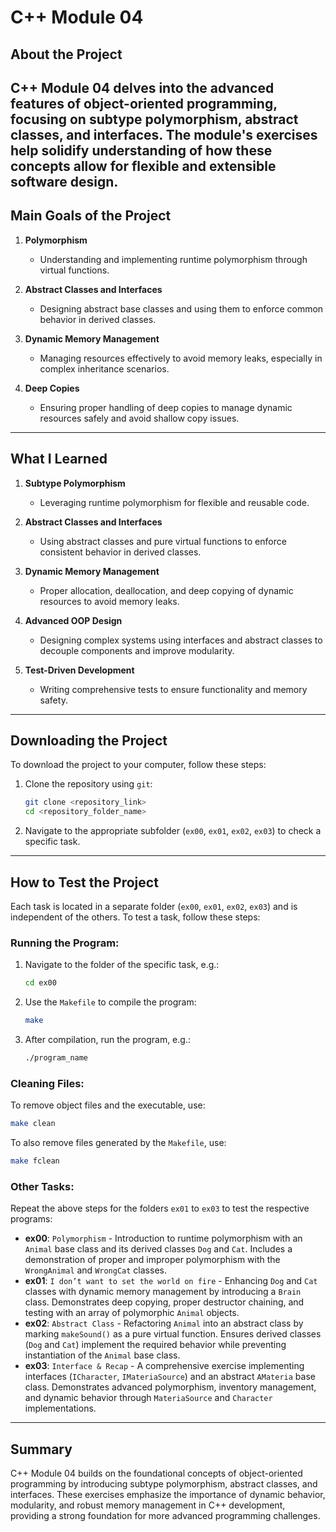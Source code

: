 # C++ Module 04

## About the Project

**C++ Module 04** delves into the advanced features of object-oriented programming, focusing on subtype polymorphism, abstract classes, and interfaces. The module's exercises help solidify understanding of how these concepts allow for flexible and extensible software design.
---

## Main Goals of the Project

1. **Polymorphism**
   - Understanding and implementing runtime polymorphism through virtual functions.

2. **Abstract Classes and Interfaces**
   - Designing abstract base classes and using them to enforce common behavior in derived classes.

3. **Dynamic Memory Management**
   - Managing resources effectively to avoid memory leaks, especially in complex inheritance scenarios.

4. **Deep Copies**
   - Ensuring proper handling of deep copies to manage dynamic resources safely and avoid shallow copy issues.

---

## What I Learned

1. **Subtype Polymorphism**
   - Leveraging runtime polymorphism for flexible and reusable code.

2. **Abstract Classes and Interfaces**
   - Using abstract classes and pure virtual functions to enforce consistent behavior in derived classes.

3. **Dynamic Memory Management**
   - Proper allocation, deallocation, and deep copying of dynamic resources to avoid memory leaks.
  
4. **Advanced OOP Design**
   - Designing complex systems using interfaces and abstract classes to decouple components and improve modularity.

5. **Test-Driven Development**
   - Writing comprehensive tests to ensure functionality and memory safety.

---

## Downloading the Project

To download the project to your computer, follow these steps:

1. Clone the repository using `git`:
   ```bash
   git clone <repository_link>
   cd <repository_folder_name>
   ```

2. Navigate to the appropriate subfolder (`ex00`, `ex01`, `ex02`, `ex03`) to check a specific task.

---

## How to Test the Project

Each task is located in a separate folder (`ex00`, `ex01`, `ex02`, `ex03`) and is independent of the others. To test a task, follow these steps:

### Running the Program:
1. Navigate to the folder of the specific task, e.g.:
   ```bash
   cd ex00
   ```

2. Use the `Makefile` to compile the program:
   ```bash
   make
   ```

3. After compilation, run the program, e.g.:
   ```bash
   ./program_name
   ```

### Cleaning Files:
To remove object files and the executable, use:
```bash
make clean
```

To also remove files generated by the `Makefile`, use:
```bash
make fclean
```

### Other Tasks:
Repeat the above steps for the folders `ex01` to `ex03` to test the respective programs:
- **ex00**: `Polymorphism` - Introduction to runtime polymorphism with an `Animal` base class and its derived classes `Dog` and `Cat`. Includes a demonstration of proper and improper polymorphism with the `WrongAnimal` and `WrongCat` classes.
- **ex01**: `I don’t want to set the world on fire` - Enhancing `Dog` and `Cat` classes with dynamic memory management by introducing a `Brain` class. Demonstrates deep copying, proper destructor chaining, and testing with an array of polymorphic `Animal` objects.
- **ex02**: `Abstract Class` - Refactoring `Animal` into an abstract class by marking `makeSound()` as a pure virtual function. Ensures derived classes (`Dog` and `Cat`) implement the required behavior while preventing instantiation of the `Animal` base class.
- **ex03**: `Interface & Recap` - A comprehensive exercise implementing interfaces (`ICharacter`, `IMateriaSource`) and an abstract `AMateria` base class. Demonstrates advanced polymorphism, inventory management, and dynamic behavior through `MateriaSource` and `Character` implementations.

---

## Summary

C++ Module 04 builds on the foundational concepts of object-oriented programming by introducing subtype polymorphism, abstract classes, and interfaces. These exercises emphasize the importance of dynamic behavior, modularity, and robust memory management in C++ development, providing a strong foundation for more advanced programming challenges.
